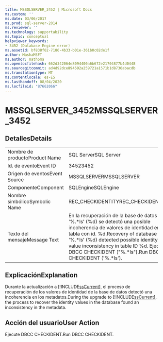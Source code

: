 ```yaml
---
title: MSSQLSERVER_3452 | Microsoft Docs
ms.custom: ''
ms.date: 03/06/2017
ms.prod: sql-server-2014
ms.reviewer: ''
ms.technology: supportability
ms.topic: conceptual
helpviewer_keywords:
- 3452 (Database Engine error)
ms.assetid: bf838f02-7186-4b33-b01e-361b0c02de1f
author: MashaMSFT
ms.author: mathoma
ms.openlocfilehash: 662d342064e8094400a6b672e21704877b4d0448
ms.sourcegitcommit: ad4d92dce894592a259721a1571b1d8736abacdb
ms.translationtype: MT
ms.contentlocale: es-ES
ms.lasthandoff: 08/04/2020
ms.locfileid: "87662066"
---
```

# <a name="mssqlserver_3452"></a><span data-ttu-id="8f821-102">MSSQLSERVER_3452</span><span class="sxs-lookup"><span data-stu-id="8f821-102">MSSQLSERVER_3452</span></span>
    
## <a name="details"></a><span data-ttu-id="8f821-103">Detalles</span><span class="sxs-lookup"><span data-stu-id="8f821-103">Details</span></span>  
  
|||  
|-|-|  
|<span data-ttu-id="8f821-104">Nombre de producto</span><span class="sxs-lookup"><span data-stu-id="8f821-104">Product Name</span></span>|<span data-ttu-id="8f821-105">SQL Server</span><span class="sxs-lookup"><span data-stu-id="8f821-105">SQL Server</span></span>|  
|<span data-ttu-id="8f821-106">Id. de evento</span><span class="sxs-lookup"><span data-stu-id="8f821-106">Event ID</span></span>|<span data-ttu-id="8f821-107">3452</span><span class="sxs-lookup"><span data-stu-id="8f821-107">3452</span></span>|  
|<span data-ttu-id="8f821-108">Origen de eventos</span><span class="sxs-lookup"><span data-stu-id="8f821-108">Event Source</span></span>|<span data-ttu-id="8f821-109">MSSQLSERVER</span><span class="sxs-lookup"><span data-stu-id="8f821-109">MSSQLSERVER</span></span>|  
|<span data-ttu-id="8f821-110">Componente</span><span class="sxs-lookup"><span data-stu-id="8f821-110">Component</span></span>|<span data-ttu-id="8f821-111">SQLEngine</span><span class="sxs-lookup"><span data-stu-id="8f821-111">SQLEngine</span></span>|  
|<span data-ttu-id="8f821-112">Nombre simbólico</span><span class="sxs-lookup"><span data-stu-id="8f821-112">Symbolic Name</span></span>|<span data-ttu-id="8f821-113">REC_CHECKIDENTITY</span><span class="sxs-lookup"><span data-stu-id="8f821-113">REC_CHECKIDENTITY</span></span>|  
|<span data-ttu-id="8f821-114">Texto del mensaje</span><span class="sxs-lookup"><span data-stu-id="8f821-114">Message Text</span></span>|<span data-ttu-id="8f821-115">En la recuperación de la base de datos '%.\*ls' (%d) se detectó una posible incoherencia de valores de identidad en la tabla con id. %d.</span><span class="sxs-lookup"><span data-stu-id="8f821-115">Recovery of database '%.\*ls' (%d) detected possible identity value inconsistency in table ID %d.</span></span> <span data-ttu-id="8f821-116">Ejecute DBCC CHECKIDENT ("%.\*ls").</span><span class="sxs-lookup"><span data-stu-id="8f821-116">Run DBCC CHECKIDENT ('%.\*ls').</span></span>|  
  
## <a name="explanation"></a><span data-ttu-id="8f821-117">Explicación</span><span class="sxs-lookup"><span data-stu-id="8f821-117">Explanation</span></span>  
 <span data-ttu-id="8f821-118">Durante la actualización a [!INCLUDE[ssCurrent](../../includes/sscurrent-md.md)], el proceso de recuperación de los valores de identidad de la base de datos detectó una incoherencia en los metadatos.</span><span class="sxs-lookup"><span data-stu-id="8f821-118">During the upgrade to [!INCLUDE[ssCurrent](../../includes/sscurrent-md.md)], the process to recover the identity values in the database found an inconsistency in the metadata.</span></span>  
  
## <a name="user-action"></a><span data-ttu-id="8f821-119">Acción del usuario</span><span class="sxs-lookup"><span data-stu-id="8f821-119">User Action</span></span>  
 <span data-ttu-id="8f821-120">Ejecute DBCC CHECKIDENT.</span><span class="sxs-lookup"><span data-stu-id="8f821-120">Run DBCC CHECKIDENT.</span></span>  
  
  
